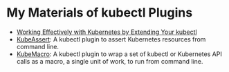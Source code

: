 # My Materials of kubectl Plugins

* [Working Effectively with Kubernetes by Extending Your kubectl](https://morningspace.github.io/kubectl-plugins/slides/extend-kubectl.html)
* [KubeAssert](https://github.com/morningspace/kubeassert): A kubectl plugin to assert Kubernetes resources from command line.
* [KubeMacro](https://github.com/morningspace/kubemacro): A kubectl plugin to wrap a set of kubectl or Kubernetes API calls as a macro, a single unit of work, to run from command line.
